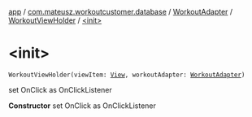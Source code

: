 [app](../../../index.md) / [com.mateusz.workoutcustomer.database](../../index.md) / [WorkoutAdapter](../index.md) / [WorkoutViewHolder](index.md) / [&lt;init&gt;](./-init-.md)

# &lt;init&gt;

`WorkoutViewHolder(viewItem: `[`View`](https://developer.android.com/reference/android/view/View.html)`, workoutAdapter: `[`WorkoutAdapter`](../index.md)`)`

set OnClick as OnClickListener

**Constructor**
set OnClick as OnClickListener

